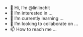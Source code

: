 - 👋 Hi, I’m @linlinchit
- 👀 I’m interested in ...
- 🌱 I’m currently learning ...
- 💞️ I’m looking to collaborate on ...
- 📫 How to reach me ...

<!---
linlinchit/linlinchit is a ✨ special ✨ repository because its `README.md` (this file) appears on your GitHub profile.
You can click the Preview link to take a look at your changes.
--->
